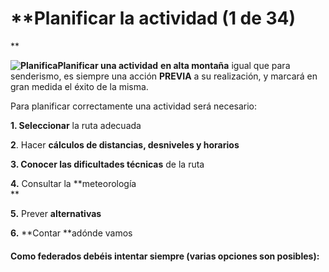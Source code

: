 # **Planificar la actividad (1 de 34)  
**

**![Planifica](./gps_files/Planifica.jpg)Planificar una actividad** **en alta montaña** igual que para senderismo, es siempre una acción **PREVIA** a su realización, y marcará en gran medida el éxito de la misma.

Para planificar correctamente una actividad será necesario:

**1\. Seleccionar** la ruta adecuada

**2**. Hacer **cálculos de distancias, desniveles y horarios**

**3\. Conocer las dificultades técnicas** de la ruta

**4\.** Consultar la **meteorología  
**

**5\.** Prever **alternativas**

**6\.** **Contar **adónde vamos

#### Como federados debéis intentar siempre (varias opciones son posibles):